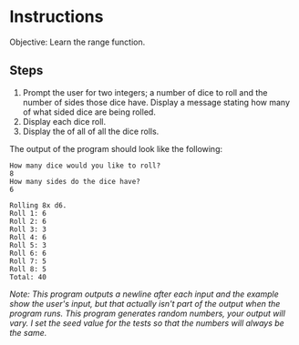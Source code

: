 # Instructions
Objective: Learn the range function.

## Steps
1. Prompt the user for two integers; a number of dice to roll and the number of sides those dice have. Display a message stating how many of what sided dice are being rolled.
2. Display each dice roll.
3. Display the of all of all the dice rolls.

The output of the program should look like the following:
```
How many dice would you like to roll?
8
How many sides do the dice have?
6

Rolling 8x d6.
Roll 1: 6
Roll 2: 6
Roll 3: 3
Roll 4: 6
Roll 5: 3
Roll 6: 6
Roll 7: 5
Roll 8: 5
Total: 40
```
*Note: This program outputs a newline after each input and the example show the user's input, but that actually isn't part of the output when the program runs. This program generates random numbers, your output will vary. I set the seed value for the tests so that the numbers will always be the same.*
